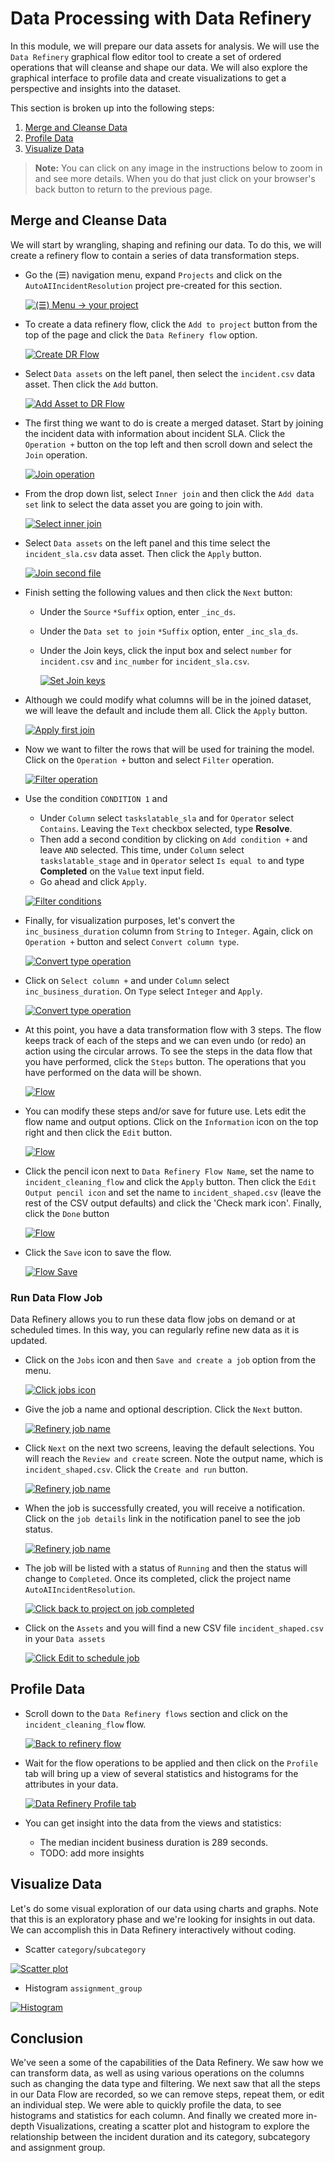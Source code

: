 # Data Processing with Data Refinery

In this module, we will prepare our data assets for analysis. We will use the `Data Refinery` graphical flow editor tool to create a set of ordered operations that will cleanse and shape our data. We will also explore the graphical interface to profile data and create visualizations to get a perspective and insights into the dataset.

This section is broken up into the following steps:

1. [Merge and Cleanse Data](#merge-and-cleanse-data)
1. [Profile Data](#profile-data)
1. [Visualize Data](#visualize-data)

> **Note:** You can click on any image in the instructions below to zoom in and see more details. When you do that just click on your browser's back button to return to the previous page.


## Merge and Cleanse Data

We will start by wrangling, shaping and refining our data. To do this, we will create a refinery flow to contain a series of data transformation steps.

* Go the (☰) navigation menu, expand `Projects` and click on the `AutoAIIncidentResolution` project pre-created for this section.

    [![(☰) Menu -> your project](../images/navigation/menu-projects.png)](../images/navigation/menu-projects.png)

* To create a data refinery flow, click the `Add to project` button from the top of the page and click the `Data Refinery flow` option.

    [![Create DR Flow](../images/dr/dr-create-flow.png)](../images/dr/dr-create-flow.png)

* Select `Data assets` on the left panel, then select the `incident.csv` data asset. Then click the `Add` button.

    [![Add Asset to DR Flow](../images/dr/dr-flow-add-asset.png)](../images/dr/dr-flow-add-asset.png)

* The first thing we want to do is create a merged dataset. Start by joining the incident data with information about incident SLA. Click the `Operation +` button on the top left and then scroll down and select the `Join` operation.

    [![Join operation](../images/dr/dr-flow-join-operation.png)](../images/dr/dr-flow-join-operation.png)

* From the drop down list, select `Inner join` and then click the `Add data set` link to select the data asset you are going to join with.

    [![Select inner join](../images/dr/dr-flow-join-params1.png)](../images/dr/dr-flow-join-params1.png)

* Select `Data assets` on the left panel and this time select the `incident_sla.csv` data asset. Then click the `Apply` button.

    [![Join second file](../images/dr/dr-flow-join-select-second-asset.png)](../images/dr/dr-flow-join-select-second-asset.png)

* Finish setting the following values and then click the `Next` button:

    * Under the `Source` `*Suffix` option, enter `_inc_ds`.
    * Under the `Data set to join` `*Suffix` option, enter `_inc_sla_ds`.
    * Under the Join keys, click the input box and select `number` for `incident.csv` and `inc_number` for `incident_sla.csv`.

        [![Set Join keys](../images/dr/dr-flow-join-params2.png)](../images/dr/dr-flow-join-params2.png)

* Although we could modify what columns will be in the joined dataset, we will leave the default and include them all. Click the `Apply` button.

    [![Apply first join](../images/dr/dr-flow-join-apply.png)](../images/dr/dr-flow-join-apply.png)

* Now we want to filter the rows that will be used for training the model. Click on the `Operation +` button and select `Filter` operation.

    [![Filter operation](../images/dr/dr-flow-filter-operation.png)](../images/dr/dr-flow-filter-operation.png)

* Use the condition `CONDITION 1` and
    * Under `Column` select `taskslatable_sla` and for `Operator` select `Contains`. Leaving the `Text` checkbox selected, type **Resolve**.
    * Then add a second condition by clicking on `Add condition +` and leave `AND` selected. This time, under `Column` select `taskslatable_stage` and in `Operator` select `Is equal to` and type **Completed** on the `Value` text input field.
    * Go ahead and click `Apply`.

    [![Filter conditions](../images/dr/dr-flow-filter-params.png)](../images/dr/dr-flow-filter-params.png)

* Finally, for visualization purposes, let's convert the `inc_business_duration` column from `String` to `Integer`. Again, click on `Operation +` button and select `Convert column type`.

    [![Convert type operation](../images/dr/dr-flow-convert-operation.png)](../images/dr/dr-flow-convert-operation.png)

* Click on `Select column +` and under `Column` select `inc_business_duration`. On `Type` select `Integer` and `Apply`.

    [![Convert type operation](../images/dr/dr-flow-convert-params.png)](../images/dr/dr-flow-convert-params.png)

* At this point, you have a data transformation flow with 3 steps. The flow keeps track of each of the steps and we can even undo (or redo) an action using the circular arrows. To see the steps in the data flow that you have performed, click the `Steps` button. The operations that you have performed on the data will be shown.

    [![Flow](../images/dr/dr-final-flow.png)](../images/dr/dr-final-flow.png)

* You can modify these steps and/or save for future use. Lets edit the flow name and output options. Click on the `Information` icon on the top right and then click the `Edit` button.

    [![Flow](../images/dr/dr-flow-edit-information.png)](../images/dr/dr-flow-edit-information.png)

* Click the pencil icon next to `Data Refinery Flow Name`, set the name to `incident_cleaning_flow` and click the `Apply` button. Then click the `Edit Output pencil icon` and set the name to `incident_shaped.csv` (leave the rest of the CSV output defaults) and click the 'Check mark icon'. Finally, click the `Done` button

    [![Flow](../images/dr/df-flow-edit-information-inputoutput.png)](../images/dr/df-flow-edit-information-inputoutput.png)

* Click the `Save` icon to save the flow.

    [![Flow Save](../images/dr/dr-flow-save.png)](../images/dr/dr-flow-save.png)

### Run Data Flow Job

Data Refinery allows you to run these data flow jobs on demand or at scheduled times. In this way, you can regularly refine new data as it is updated.

* Click on the `Jobs` icon and then `Save and create a job` option from the menu.

    [![Click jobs icon](../images/dr/dr-job-save-and-create.png)](../images/dr/dr-job-save-and-create.png)

* Give the job a name and optional description. Click the `Next` button.

    [![Refinery job name](../images/dr/dr-job-name.png)](../images/dr/dr-job-name.png)

* Click `Next` on the next two screens, leaving the default selections. You will reach the `Review and create` screen. Note the output name, which is `incident_shaped.csv`. Click the `Create and run` button.

    [![Refinery job name](../images/dr/dr-job-create-and-run.png)](../images/dr/dr-job-create-and-run.png)

* When the job is successfully created, you will receive a notification. Click on the `job details` link in the notification panel to see the job status.

    [![Refinery job name](../images/dr/dr-job-notification-details.png)](../images/dr/dr-job-notification-details.png)

* The job will be listed with a status of `Running` and then the status will change to `Completed`. Once its completed, click the project name `AutoAIIncidentResolution`.

    [![Click back to project on job completed](../images/dr/dr-job-completed-edit.png)](../images/dr/dr-job-completed-edit.png)

* Click on the `Assets` and you will find a new CSV file `incident_shaped.csv` in your `Data assets`

    [![Click Edit to schedule job](../images/dr/dr-job-completed-output.png)](../images/dr/dr-job-completed-output.png)

## Profile Data

* Scroll down to the `Data Refinery flows` section and click on the `incident_cleaning_flow` flow.

    [![Back to refinery flow](../images/dr/dr-flow-asset.png)](../images/dr/dr-flow-asset.png)

* Wait for the flow operations to be applied and then click on the `Profile` tab will bring up a view of several statistics and histograms for the attributes in your data.

    [![Data Refinery Profile tab](../images/dr/dr-profile.png)](../images/dr/dr-profile.png)

* You can get insight into the data from the views and statistics:

    * The median incident business duration is 289 seconds.
    * TODO: add more insights

## Visualize Data

Let's do some visual exploration of our data using charts and graphs. Note that this is an exploratory phase and we're looking for insights in out data. We can accomplish this in Data Refinery interactively without coding.

* Scatter `category`/`subcategory`

[![Scatter plot](../images/dr/dr-vis-scatter.png)](../images/dr/dr-vis-scatter.png)

* Histogram `assignment_group`

[![Histogram](../images/dr/dr-vis-histogram.png)](../images/dr/dr-vis-histogram.png)

## Conclusion

We've seen a some of the capabilities of the Data Refinery. We saw how we can transform data, as well as using various operations on the columns such as changing the data type and filtering. We next saw that all the steps in our Data Flow are recorded, so we can remove steps, repeat them, or edit an individual step. We were able to quickly profile the data, to see histograms and statistics for each column. And finally we created more in-depth Visualizations, creating a scatter plot and histogram to explore the relationship between the incident duration and its category, subcategory and assignment group.
